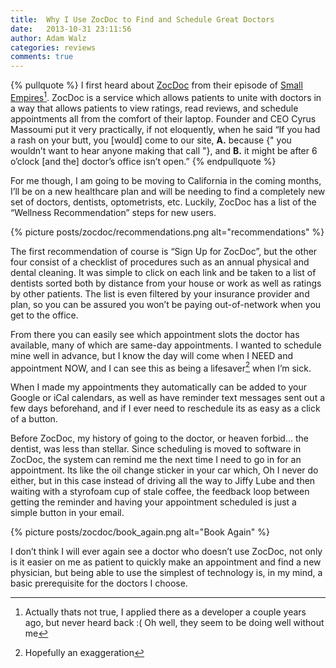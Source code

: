 ```yaml
---
title:  Why I Use ZocDoc to Find and Schedule Great Doctors
date:   2013-10-31 23:11:56
author: Adam Walz
categories: reviews
comments: true
---
```


{% pullquote %}
I first heard about [ZocDoc](http://www.zocdoc.com/) from their episode of [Small Empires](http://www.theverge.com/2013/7/30/4570858/small-empires-001-zocdoc)[^1]. ZocDoc is a service which allows patients to unite with doctors in a way that allows patients to view ratings, read reviews, and schedule appointments all from the comfort of their laptop. Founder and CEO Cyrus Massoumi put it very practically, if not eloquently, when he said “If you had a rash on your butt, you [would] come to our site, **A.** because {" you wouldn’t want to hear anyone making that call "}, and **B.** it might be after 6 o’clock [and the] doctor’s office isn’t open.”
{% endpullquote %}

For me though, I am going to be moving to California in the coming months, I’ll be on a new healthcare plan and will be needing to find a completely new set of doctors, dentists, optometrists, etc. Luckily, ZocDoc has a list of the “Wellness Recommendation” steps for new users.

{% picture posts/zocdoc/recommendations.png alt="recommendations" %}



The first recommendation of course is “Sign Up for ZocDoc”, but the other four consist of a checklist of procedures such as an annual physical and dental cleaning. It was simple to click on each link and be taken to a list of dentists sorted both by distance from your house or work as well as ratings by other patients. The list is even filtered by your insurance provider and plan, so you can be assured you won’t be paying out-of-network when you get to the office.

From there you can easily see which appointment slots the doctor has available, many of which are same-day appointments. I wanted to schedule mine well in advance, but I know the day will come when I NEED and appointment NOW, and I can see this as being a lifesaver[^2] when I’m sick.

When I made my appointments they automatically can be added to your Google or iCal calendars, as well as have reminder text messages sent out a few days beforehand, and if I ever need to reschedule its as easy as a click of a button.

Before ZocDoc, my history of going to the doctor, or heaven forbid… the dentist, was less than stellar. Since scheduling is moved to software in ZocDoc, the system can remind me the next time I need to go in for an appointment. Its like the oil change sticker in your car which, Oh I never do either, but in this case instead of driving all the way to Jiffy Lube and then waiting with a styrofoam cup of stale coffee, the feedback loop between getting the reminder and having your appointment scheduled is just a simple button in your email.

{% picture posts/zocdoc/book_again.png alt="Book Again" %}

I don’t think I will ever again see a doctor who doesn’t use ZocDoc, not only is it easier on me as patient to quickly make an appointment and find a new physician, but being able to use the simplest of technology is, in my mind, a basic prerequisite for the doctors I choose.

[^1]:Actually thats not true, I applied there as a developer a couple years ago, but never heard back :( Oh well, they seem to be doing well without me
[^2]:Hopefully an exaggeration
